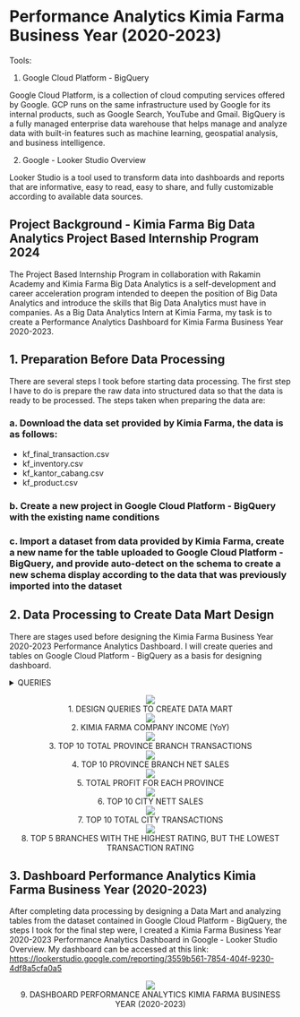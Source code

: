 # Performance Analytics Kimia Farma Business Year (2020-2023)

Tools:
1. Google Cloud Platform - BigQuery

Google Cloud Platform, is a collection of cloud computing services offered by Google. GCP runs on the same infrastructure used by Google for its internal products, such as Google Search, YouTube and Gmail. BigQuery is a fully managed enterprise data warehouse that helps manage and analyze data with built-in features such as machine learning, geospatial analysis, and business intelligence.

2. Google - Looker Studio Overview

Looker Studio is a tool used to transform data into dashboards and reports that are informative, easy to read, easy to share, and fully customizable according to available data sources.

## Project Background - Kimia Farma Big Data Analytics Project Based Internship Program 2024
The Project Based Internship Program in collaboration with Rakamin Academy and Kimia Farma Big Data Analytics is a self-development and career acceleration program intended to deepen the position of Big Data Analytics and introduce the skills that Big Data Analytics must have in companies. As a Big Data Analytics Intern at Kimia Farma, my task is to create a Performance Analytics Dashboard for Kimia Farma Business Year 2020-2023.

## 1. Preparation Before Data Processing
There are several steps I took before starting data processing. The first step I have to do is prepare the raw data into structured data so that the data is ready to be processed. The steps taken when preparing the data are:
### a. Download the data set provided by Kimia Farma, the data is as follows:
   - kf_final_transaction.csv
   - kf_inventory.csv
   - kf_kantor_cabang.csv
   - kf_product.csv
### b. Create a new project in Google Cloud Platform - BigQuery with the existing name conditions
### c. Import a dataset from data provided by Kimia Farma, create a new name for the table uploaded to Google Cloud Platform - BigQuery, and provide auto-detect on the schema to create a new schema display according to the data that was previously imported into the dataset

## 2. Data Processing to Create Data Mart Design
There are stages used before designing the Kimia Farma Business Year 2020-2023 Performance Analytics Dashboard. I will create queries and tables on Google Cloud Platform - BigQuery as a basis for designing dashboard.
<details><summary>QUERIES</summary>

```sql
--ANALYZE AND DESIGN QUERIES TO CREATE DATA MART--
CREATE TABLE Kimia_Farma.Transaction_Analysis AS
SELECT 
    ft.transaction_id,
    ft.date,
    kc.branch_id,
    kc.branch_name,
    kc.kota,
    kc.provinsi,
    kc.rating AS rating_cabang,
    ft.customer_name,
    p.product_id,
    p.product_name,
    ft.price AS actual_price,
    ft.discount_percentage,
    CASE
        WHEN ft.price <= 50000 THEN 0.10
        WHEN ft.price > 50000 - 100000 THEN 0.15
        WHEN ft.price > 100000 - 300000 THEN 0.20
        WHEN ft.price > 300000 - 500000 THEN 0.25
        WHEN ft.price > 50000 THEN 0.30
        ELSE 0.30
    END AS persentase_gross_laba,
    ft.price * (1 - ft.discount_percentage) AS nett_sales,
    (ft.price * (1 - ft.discount_percentage) *
        CASE
            WHEN ft.price <= 50000 THEN 0.10
            WHEN ft.price > 50000 - 100000 THEN 0.15
            WHEN ft.price > 100000 - 300000 THEN 0.20
            WHEN ft.price > 300000 - 500000 THEN 0.25
            WHEN ft.price > 50000 THEN 0.30
            ELSE 0.30
      END) AS nett_profit,
    ft.rating AS rating_transaksi
FROM
    Kimia_Farma.kf_final_transaction AS ft
LEFT JOIN
    Kimia_Farma.kf_kantor_cabang AS kc ON ft.branch_id = kc.branch_id
LEFT JOIN
    Kimia_Farma.kf_product AS p ON ft.product_id = p.product_id
;

--CREATE AGGREGATE TABLE 1: KIMIA FARMA COMPANY INCOME YEAR-ON-YEAR--
CREATE TABLE Kimia_Farma.Pendapatan_Pertahun AS
SELECT
    EXTRACT(YEAR FROM date) AS tahun,
    SUM(nett_sales) AS pendapatan,
    AVG(nett_sales) AS avg_pendapatan
FROM
    `Kimia_Farma.Transaction_Analysis` 
GROUP BY
    tahun
ORDER BY
    tahun
;

--CREATE AGGREGATE TABLE 2: TOP 10 TOTAL PROVINCE BRANCH TRANSACTIONS--
CREATE TABLE Kimia_Farma.Top10_Total_Transaksi_Cabang_Provinsi AS 
SELECT 
    provinsi,
    COUNT(*) AS total_transaksi,
    SUM(nett_sales) AS total_pendapatan

FROM 
    `Kimia_Farma.Transaction_Analysis` 
GROUP BY 
    provinsi
ORDER BY 
    total_transaksi DESC
LIMIT 10
;

--CREATE AGGREGATE TABLE 3: TOP 10 PROVINCE BRANCH NETT SALES--
CREATE TABLE Kimia_Farma.Top10_Penjualan_Bersih_Cabang_Provinsi AS 
SELECT 
    provinsi, 
    SUM(nett_sales) AS nett_sales_cabang,
    COUNT(product_name) AS total_produk_terjual
FROM 
    `Kimia_Farma.Transaction_Analysis` 
GROUP BY 
    provinsi
ORDER BY 
    nett_sales_cabang DESC
LIMIT 10
;

--CREATE AGGREGATE TABLE 4: TOTAL PROFIT FOR EACH PROVINCE--
CREATE TABLE Kimia_Farma.Total_Profit_Masing2_Provinsi AS
SELECT
    provinsi,
    SUM(nett_profit) AS total_profit,
    COUNT(product_id) AS total_produk_terjual
FROM
    `Kimia_Farma.Transaction_Analysis`
GROUP BY
    provinsi
ORDER BY
    total_profit DESC
;

--CREATE AGGREGATE TABLE 5: TOP 10 CITY NETT SALES--
CREATE TABLE Kimia_Farma.Top10_Penjualan_Bersih_Kota AS 
SELECT 
    kota, 
    SUM(nett_sales) AS nett_sales_kota,
    COUNT(product_id) AS total_produk_terjual
FROM 
    `Kimia_Farma.Transaction_Analysis` 
GROUP BY 
    kota
ORDER BY 
    nett_sales_kota DESC
LIMIT 10
;

--CREATE AGGREGATE TABLE 6: TOP 10 TOTAL CITY TRANSACTIONS--
CREATE TABLE Kimia_Farma.Top10_Total_Transaksi_Kota AS 
SELECT 
    kota,
    COUNT(*) AS total_transaksi,
    SUM(nett_sales) AS total_pendapatan

FROM 
    `Kimia_Farma.Transaction_Analysis` 
GROUP BY 
    kota
ORDER BY 
    total_transaksi DESC
LIMIT 10
;

--CREATE AGGREGATE TABLE 7: TOP 5 BRANCHES WITH THE HIGHEST RATING, BUT THE LOWEST TRANSACTION RATING--
CREATE TABLE `Kimia_Farma.Top5_Cabang_Dengan_Rating_Tertinggi_Namun_Rating_Transaksi_Terendah` AS 
SELECT
    branch_name,
    kota,
    kc.rating AS rating_cabang,
    AVG(ft.rating) AS avg_rating_transaksi
FROM
    `Kimia_Farma.kf_final_transaction` AS ft
LEFT JOIN
    `Kimia_Farma.kf_kantor_cabang` AS kc
ON
    ft.branch_id = kc.branch_id
GROUP BY
    branch_name, kota, kc.rating
ORDER BY
    kc.rating DESC, AVG(ft.rating) ASC
LIMIT 5
;
```
</details>

<p align="center">
  <img src="/IMAGES/DESIGN QUERIES TO CREATE DATA MART.png">
  <br>1. DESIGN QUERIES TO CREATE DATA MART</br>
  
  <img src="/IMAGES/AGGREGATE TABLE 1 - KIMIA FARMA COMPANY INCOME (YoY).png">
  <br>2. KIMIA FARMA COMPANY INCOME (YoY)</br>

  <img src="IMAGES/AGGREGATE TABLE 2 - TOP 10 TOTAL PROVINCE BRANCH TRANSACTIONS.png">
  <br>3. TOP 10 TOTAL PROVINCE BRANCH TRANSACTIONS</br>

  <img src="IMAGES/AGGREGATE TABLE 3 - TOP 10 PROVINCE BRANCH NET SALES.png">
  <br>4. TOP 10 PROVINCE BRANCH NET SALES</br>

  <img src="IMAGES/AGGREGATE TABLE 4 - TOTAL PROFIT FOR EACH PROVINCE.png">
  <br>5. TOTAL PROFIT FOR EACH PROVINCE</br>

  <img src="IMAGES/AGGREGATE TABLE 5 - TOP 10 CITY NETT SALES.png">
  <br>6. TOP 10 CITY NETT SALES</br>
  
  <img src="IMAGES/AGGREGATE TABLE 6 - TOP 10 TOTAL CITY TRANSACTIONS.png">
  <br>7. TOP 10 TOTAL CITY TRANSACTIONS</br>

  <img src="IMAGES/AGGREGATE TABLE 7 - TOP 5 BRANCHES WITH THE HIGHEST RATING, BUT THE LOWEST TRANSACTION RATING.png">
  <br>8. TOP 5 BRANCHES WITH THE HIGHEST RATING, BUT THE LOWEST TRANSACTION RATING</br>
  
</p>

## 3. Dashboard Performance Analytics Kimia Farma Business Year (2020-2023)
After completing data processing by designing a Data Mart and analyzing tables from the dataset contained in Google Cloud Platform - BigQuery, the steps I took for the final step were, I created a Kimia Farma Business Year 2020-2023 Performance Analytics Dashboard in Google - Looker Studio Overview. My dashboard can be accessed at this link: https://lookerstudio.google.com/reporting/3559b561-7854-404f-9230-4df8a5cfa0a5

<p align="center">
  <img src="/IMAGES/DASHBOARD.png">
  <br>9. DASHBOARD PERFORMANCE ANALYTICS KIMIA FARMA BUSINESS YEAR (2020-2023)</br>
</p>
